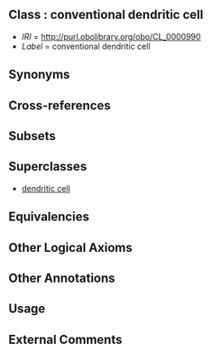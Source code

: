 
## Class : conventional dendritic cell

 * *IRI* = http://purl.obolibrary.org/obo/CL_0000990
 * *Label* = conventional dendritic cell

## Synonyms


## Cross-references


## Subsets


## Superclasses

 * [dendritic cell](../../CL/51/CL_0000451.md)

## Equivalencies


## Other Logical Axioms


## Other Annotations


## Usage


## External Comments


